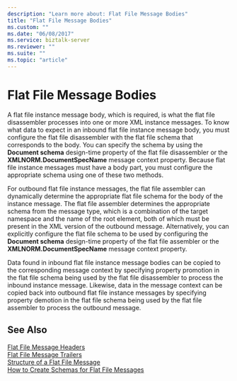 ```yaml
---
description: "Learn more about: Flat File Message Bodies"
title: "Flat File Message Bodies"
ms.custom: ""
ms.date: "06/08/2017"
ms.service: biztalk-server
ms.reviewer: ""
ms.suite: ""
ms.topic: "article"
---
```

# Flat File Message Bodies
A flat file instance message body, which is required, is what the flat file disassembler processes into one or more XML instance messages. To know what data to expect in an inbound flat file instance message body, you must configure the flat file disassembler with the flat file schema that corresponds to the body. You can specify the schema by using the **Document schema** design-time property of the flat file disassembler or the **XMLNORM.DocumentSpecName** message context property. Because flat file instance messages must have a body part, you must configure the appropriate schema using one of these two methods.  
  
 For outbound flat file instance messages, the flat file assembler can dynamically determine the appropriate flat file schema for the body of the instance message. The flat file assembler determines the appropriate schema from the message type, which is a combination of the target namespace and the name of the root element, both of which must be present in the XML version of the outbound message. Alternatively, you can explicitly configure the flat file schema to be used by configuring the **Document schema** design-time property of the flat file assembler or the **XMLNORM.DocumentSpecName** message context property.  
  
 Data found in inbound flat file instance message bodies can be copied to the corresponding message context by specifying property promotion in the flat file schema being used by the flat file disassembler to process the inbound instance message. Likewise, data in the message context can be copied back into outbound flat file instance messages by specifying property demotion in the flat file schema being used by the flat file assembler to process the outbound message.  
  
## See Also  
 [Flat File Message Headers](../core/flat-file-message-headers.md)   
 [Flat File Message Trailers](../core/flat-file-message-trailers.md)   
 [Structure of a Flat File Message](../core/structure-of-a-flat-file-message.md)   
 [How to Create Schemas for Flat File Messages](../core/how-to-create-schemas-for-flat-file-messages.md)
